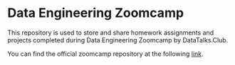 # Data Engineering Zoomcamp

This repository is used to store and share homework assignments and projects completed during Data Engineering Zoomcamp by DataTalks.Club.

You can find the official zoomcamp repository at the following [link](https://github.com/DataTalksClub/data-engineering-zoomcamp/).
